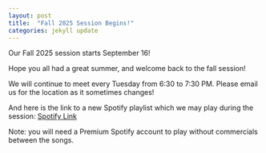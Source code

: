 ```yaml
---
layout: post
title:  "Fall 2025 Session Begins!"
categories: jekyll update
---
```

Our Fall 2025 session starts September 16!

Hope you all had a great summer, and welcome back to the fall session!

We will continue to meet every Tuesday from 6:30 to 7:30 PM. Please email us for the location as it sometimes changes!

And here is the link to a new Spotify playlist which we may play during the session: [Spotify Link](https://open.spotify.com/playlist/1cPXXOrf6Xsq4oetPOlxlf?si=tvHHwVb3QQeskyx0FJhNJg)

Note: you will need a Premium Spotify account to play without commercials between the songs. 

